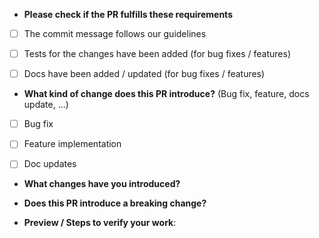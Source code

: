 * **Please check if the PR fulfills these requirements**
- [ ] The commit message follows our guidelines
- [ ] Tests for the changes have been added (for bug fixes / features)
- [ ] Docs have been added / updated (for bug fixes / features)


* **What kind of change does this PR introduce?** (Bug fix, feature, docs update, ...)
- [ ] Bug fix
- [ ] Feature implementation
- [ ] Doc updates


* **What changes have you introduced?**



* **Does this PR introduce a breaking change?**



* **Preview / Steps to verify your work**:
